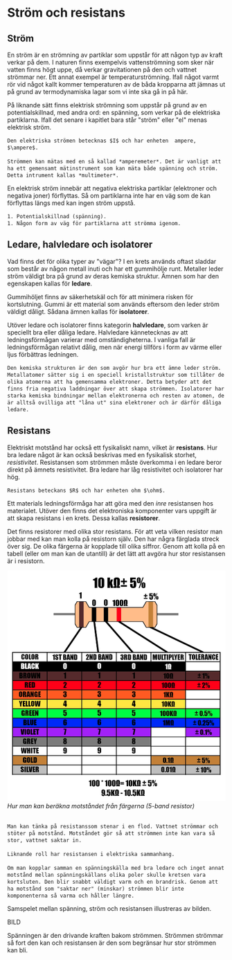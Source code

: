 # Ström och resistans

## Ström
En ström är en strömning av partiklar som uppstår för att någon typ av kraft verkar på dem. I naturen finns exempelvis vattenströmning som sker när vatten finns högt uppe, då verkar gravitationen på den och vattnet strömmar ner. Ett annat exempel är temperaturströmning. Ifall något varmt rör vid något kallt kommer temperaturen av de båda kropparna att jämnas ut på grund av termodynamiska lagar som vi inte ska gå in på här.

På liknande sätt finns elektrisk strömning som uppstår på grund av en potentialskillnad, med andra ord: en spänning, som verkar på de elektriska partiklarna. Ifall det senare i kapitlet bara står "ström" eller "el" menas elektrisk ström. 

```admonish info title="Storhet och enhet"
Den elektriska strömen betecknas $I$ och har enheten  ampere, $\ampere$.

Strömmen kan mätas med en så kallad *amperemeter*. Det är vanligt att ha ett gemensamt mätinstrument som kan mäta både spänning och ström. Detta intrument kallas *multimeter*.
```

En elektrisk ström innebär att negativa elektriska partiklar (elektroner och negativa joner) förflyttas. Så om partiklarna inte har en väg som de kan förflyttas längs med kan ingen ström uppstå.

```admonish info title="Det finns alltså två kriterier för att en ström ska uppstå"
1. Potentialskillnad (spänning).
1. Någon form av väg för partiklarna att strömma igenom.
```



## Ledare, halvledare och isolatorer
Vad finns det för olika typer av "vägar"? I en krets används oftast sladdar som består av någon metall inuti och har ett gummihölje runt. Metaller leder ström väldigt bra på grund av deras kemiska struktur. Ämnen som har den egenskapen kallas för **ledare**. 

Gummihöljet finns av säkerhetskäl och för att minimera risken för kortslutning. Gummi är ett material som används eftersom den leder ström väldigt dåligt. Sådana ämnen kallas för **isolatorer**. 

Utöver ledare och isolatorer finns kategorin **halvledare**, som varken är speciellt bra eller dåliga ledare. Halvledare kännetecknas av att ledningsförmågan varierar med omständigheterna. I vanliga fall är ledningsförmågan relativt dålig, men när energi tillförs i form av värme eller ljus förbättras ledningen.

```admonish question title="Varför finns olika bra ledare?"
Den kemiska strukturen är den som avgör hur bra ett ämne leder ström. Metallatomer sätter sig i en speciell kristallstruktur som tillåter de olika atomerna att ha gemensamma elektroner. Detta betyder att det finns fria negativa laddningar över att skapa strömmen. Isolatorer har starka kemiska bindningar mellan elektronerna och resten av atomen, de är alltså ovilliga att "låna ut" sina elektroner och är därför dåliga ledare. 
```


## Resistans
Elektriskt motstånd har också ett fysikaliskt namn, vilket är **resistans**. Hur bra ledare något är kan också beskrivas med en fysikalisk storhet, *resistivitet*. Resistansen som strömmen måste överkomma i en ledare beror direkt på ämnets resistivitet. Bra ledare har låg resistivitet och isolatorer har hög. 

```admonish info title="Storhet och enhet"
Resistans beteckans $R$ och har enheten ohm $\ohm$.
```

Ett materials ledningsförmåga har att göra med den *inre* resistansen hos materialet. Utöver den finns det elektroniska komponenter vars uppgift är att skapa resistans i en krets. Dessa kallas **resistorer**. 


Det finns resistorer med olika stor resistans. För att veta vilken resistor man jobbar med kan man kolla på resistorn själv. Den har några färglada streck över sig. De olika färgerna är kopplade till olika siffror. Genom att kolla på en tabell (eller om man kan de utantill) är det lätt att avgöra hur stor resistansen är i resistorn.

![resistor färg](resistor.png)
*Hur man kan beräkna motståndet från färgerna (5-band resistor)*

```admonish question title="Varför vill vi ha resistorer i kretsen?"

Man kan tänka på resistanssom stenar i en flod. Vattnet strömmar och stöter på motstånd. Motståndet gör så att strömmen inte kan vara så stor, vattnet saktar in. 

Liknande roll har resistansen i elektriska sammanhang. 

Om man kopplar samman en spänningskälla med bra ledare och inget annat motstånd mellan spänningskällans olika poler skulle kretsen vara kortsluten. Den blir snabbt väldigt varm och en brandrisk. Genom att ha motstånd som "saktar ner" (minskar) strömmen blir inte komponenterna så varma och håller längre.
```


Samspelet mellan spänning, ström och resistansen illustreras av bilden.

BILD

Spänningen är den drivande kraften bakom strömmen. Strömmen strömmar så fort den kan och resistansen är den som begränsar hur stor strömmen kan bli. 
